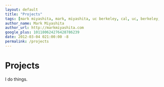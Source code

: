 ```yaml
---
layout: default
title: "Projects"
tags: [mark miyashita, mark, miyashita, uc berkeley, cal, uc, berkeley, university of california, berkeley, computer science, cs, eecs, electrical engineering]
author_name: Mark Miyashita
author_url: http://markmiyashita.com
google_plus: 101180624276428786239
date: 2012-03-04 021:00:00 -8
permalink: /projects
---
```


<h1>Projects</h1>
I do things.